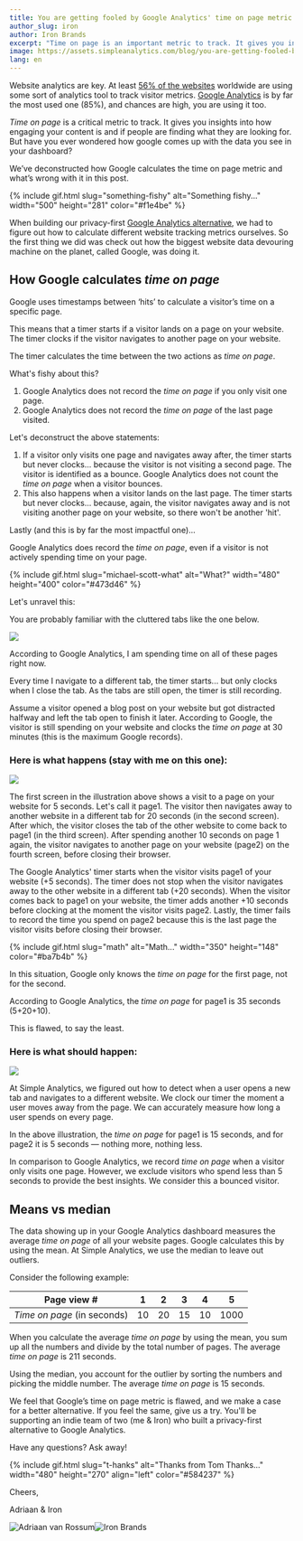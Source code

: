 ```yaml
---
title: You are getting fooled by Google Analytics' time on page metric
author_slug: iron
author: Iron Brands
excerpt: "Time on page is an important metric to track. It gives you insights into how engaging your content is and if people are finding what they are looking for. But have you ever wondered how google comes up with the data you see in your dashboard?"
image: https://assets.simpleanalytics.com/blog/you-are-getting-fooled-by-google-analytics-time-on-page-metric/social.png
lang: en
---
```


Website analytics are key. At least [56% of the websites](https://w3techs.com/technologies/overview/traffic_analysis) worldwide are using some sort of analytics tool to track visitor metrics. [Google Analytics](https://analytics.google.com/analytics/web/) is by far the most used one (85%), and chances are high, you are using it too.

_Time on page_ is a critical metric to track. It gives you insights into how engaging your content is and if people are finding what they are looking for. But have you ever wondered how google comes up with the data you see in your dashboard?

We’ve deconstructed how Google calculates the time on page metric and what’s wrong with it in this post.

{% include gif.html slug="something-fishy" alt="Something fishy..." width="500" height="281" color="#f1e4be" %}

When building our privacy-first [Google Analytics alternative](https://simpleanalytics.com/websites?from=/), we had to figure out how to calculate different website tracking metrics ourselves. So the first thing we did was check out how the biggest website data devouring machine on the planet, called Google, was doing it.

## How Google calculates _time on page_

Google uses timestamps between ‘hits’ to calculate a visitor’s time on a specific page.

This means that a timer starts if a visitor lands on a page on your website. The timer clocks if the visitor navigates to another page on your website.

The timer calculates the time between the two actions as _time on page_.

What's fishy about this?

1. Google Analytics does not record the _time on page_ if you only visit one page.
2. Google Analytics does not record the _time on page_ of the last page visited.

Let's deconstruct the above statements:

1. If a visitor only visits one page and navigates away after, the timer starts but never clocks... because the visitor is not visiting a second page. The visitor is identified as a bounce. Google Analytics does not count the _time on page_ when a visitor bounces.
2. This also happens when a visitor lands on the last page. The timer starts but never clocks... because, again, the visitor navigates away and is not visiting another page on your website, so there won't be another 'hit'.

Lastly (and this is by far the most impactful one)...

Google Analytics does record the _time on page_, even if a visitor is not actively spending time on your page.

{% include gif.html slug="michael-scott-what" alt="What?" width="480" height="400" color="#473d46" %}

Let's unravel this:

You are probably familiar with the cluttered tabs like the one below.

![](https://assets.simpleanalytics.com/blog/you-are-getting-fooled-by-google-analytics-time-on-page-metric/tabclutter.png)

According to Google Analytics, I am spending time on all of these pages right now.

Every time I navigate to a different tab, the timer starts... but only clocks when I close the tab. As the tabs are still open, the timer is still recording.

Assume a visitor opened a blog post on your website but got distracted halfway and left the tab open to finish it later. According to Google, the visitor is still spending on your website and clocks the _time on page_ at 30 minutes (this is the maximum Google records).

### Here is what happens (stay with me on this one):

![](https://docs.simpleanalytics.com/images/time-on-page-ga.png)

The first screen in the illustration above shows a visit to a page on your website for 5 seconds. Let's call it page1. The visitor then navigates away to another website in a different tab for 20 seconds (in the second screen). After which, the visitor closes the tab of the other website to come back to page1 (in the third screen). After spending another 10 seconds on page 1 again, the visitor navigates to another page on your website (page2) on the fourth screen, before closing their browser.

The Google Analytics' timer starts when the visitor visits page1 of your website (+5 seconds). The timer does not stop when the visitor navigates away to the other website in a different tab (+20 seconds). When the visitor comes back to page1 on your website, the timer adds another +10 seconds before clocking at the moment the visitor visits page2. Lastly, the timer fails to record the time you spend on page2 because this is the last page the visitor visits before closing their browser.

{% include gif.html slug="math" alt="Math..." width="350" height="148" color="#ba7b4b" %}

In this situation, Google only knows the _time on page_ for the first page, not for the second.

According to Google Analytics, the _time on page_ for page1 is 35 seconds (5+20+10).

This is flawed, to say the least.

### Here is what should happen:

![](https://docs.simpleanalytics.com/images/time-on-page-sa.png)

At Simple Analytics, we figured out how to detect when a user opens a new tab and navigates to a different website. We clock our timer the moment a user moves away from the page. We can accurately measure how long a user spends on every page.

In the above illustration, the _time on page_ for page1 is 15 seconds, and for page2 it is 5 seconds — nothing more, nothing less.

In comparison to Google Analytics, we record _time on page_ when a visitor only visits one page. However, we exclude visitors who spend less than 5 seconds to provide the best insights. We consider this a bounced visitor.

## Means vs median

The data showing up in your Google Analytics dashboard measures the average _time on page_ of all your website pages. Google calculates this by using the mean. At Simple Analytics, we use the median to leave out outliers.

Consider the following example:

| Page view #                 | 1   | 2   | 3   | 4   | 5    |
| --------------------------- | --- | --- | --- | --- | ---- |
| _Time on page_ (in seconds) | 10  | 20  | 15  | 10  | 1000 |

When you calculate the average _time on page_ by using the mean, you sum up all the numbers and divide by the total number of pages. The average _time on page_ is 211 seconds.

Using the median, you account for the outlier by sorting the numbers and picking the middle number. The average _time on page_ is 15 seconds.

We feel that Google’s time on page metric is flawed, and we make a case for a better alternative. If you feel the same, give us a try. You'll be supporting an indie team of two (me & Iron) who built a privacy-first alternative to Google Analytics.

Have any questions? Ask away!

{% include gif.html slug="t-hanks" alt="Thanks from Tom Thanks..."  width="480" height="270" align="left" color="#584237" %}

Cheers,

Adriaan & Iron

<img
  loading="lazy"
  class="avatar"
  src="https://assets.simpleanalytics.com/images/people/adriaan.jpg"
  referrerpolicy="no-referrer"
  alt="Adriaan van Rossum"
/><img
  loading="lazy"
  class="avatar"
  src="https://assets.simpleanalytics.com/images/people/iron.jpg"
  referrerpolicy="no-referrer"
  alt="Iron Brands"
/>
